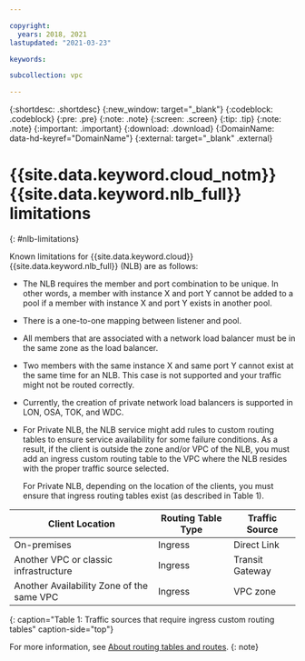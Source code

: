 ```yaml
---

copyright:
  years: 2018, 2021
lastupdated: "2021-03-23"

keywords:  

subcollection: vpc

---
```


{:shortdesc: .shortdesc}
{:new_window: target="_blank"}
{:codeblock: .codeblock}
{:pre: .pre}
{:note: .note}
{:screen: .screen}
{:tip: .tip}
{:note: .note}
{:important: .important}
{:download: .download}
{:DomainName: data-hd-keyref="DomainName"}
{:external: target="_blank" .external}

# {{site.data.keyword.cloud_notm}} {{site.data.keyword.nlb_full}} limitations
{: #nlb-limitations}

Known limitations for {{site.data.keyword.cloud}} {{site.data.keyword.nlb_full}} (NLB) are as follows:

* The NLB requires the member and port combination to be unique. In other words, a member with instance X and port Y cannot be added to a pool if a member with instance X and port Y exists in another pool.
* There is a one-to-one mapping between listener and pool.
* All members that are associated with a network load balancer must be in the same zone as the load balancer.
* Two members with the same instance X and same port Y cannot exist at the same time for an NLB. This case is not supported and your traffic might not be routed correctly.
* Currently, the creation of private network load balancers is supported in LON, OSA, TOK, and WDC. 
* For Private NLB, the NLB service might add rules to custom routing tables to ensure service availability for some failure conditions. As a result, if the client is outside the zone and/or VPC of the NLB, you must add an ingress custom routing table to the VPC where the NLB resides with the proper traffic source selected.

   For Private NLB, depending on the location of the clients, you must ensure that ingress routing tables exist (as described in Table 1).

| Client Location | Routing Table Type	| Traffic Source |
|----|----|----|
| On-premises | Ingress | Direct Link |
| Another VPC or classic infrastructure | Ingress | Transit Gateway |
| Another Availability Zone of the same VPC |	Ingress	| VPC zone |
{: caption="Table 1: Traffic sources that require ingress custom routing tables" caption-side="top"}

   For more information, see [About routing tables and routes](/docs/vpc?topic=vpc-about-custom-routes).
   {: note}
